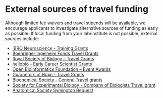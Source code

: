 # External sources of travel funding

Although limited fee waivers and travel stipends will be available, we encourage applicants to investigate alternative 
sources of funding as early as possible. If local funding from your lab/institute is not possible, external sources include:

- [IBRO Neuroscience - Training Grants](https://ibro.org/grant/neuroscience-training-grants)
- [Boehringer Ingelheim Fonds Travel Grants](https://bifonds.de/fellowships-grants/travel-grants.html)
- [Royal Society of Biology – Travel Grants](https://www.rsb.org.uk/travel-grants.html)
- [hellobio - Early Career Scientist Grants](https://hellobio.com/scientist-grants-travel-grants-and-awards)
- [Open Bioinformatics Foundation – Event Awards](https://www.open-bio.org/event-awards/)
- [Guarantors of Brain - Travel Grants](https://guarantorsofbrain.org/grants/travel-grants/)
- [Biochemical Society - General Travel grants](https://www.biochemistry.org/grants-and-awards/grants-and-bursaries/general-travel-grants)
- [Society for Experimental Biology - Company of Biologists Travel grant](https://www.sebiology.org/grants/grant-overview.html)
- [Anatomical Society Symington Bequest](https://www.anatsoc.org.uk/grants-prizes/grants/the-symington-bequest/)

